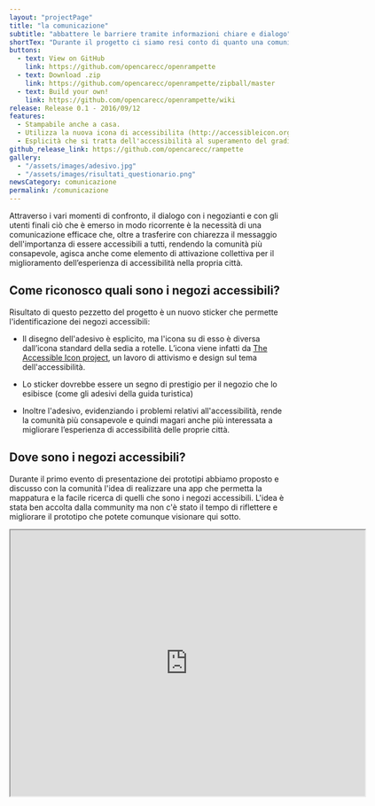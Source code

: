 ```yaml
---
layout: "projectPage"
title: "la comunicazione"
subtitle: "abbattere le barriere tramite informazioni chiare e dialogo"
shortTex: "Durante il progetto ci siamo resi conto di quanto una comunicazione efficace sia fondamentale per creare il necessario dialogo tra la figura di dioniso ed il commerciante. Il tema della comunicazione ha affrontato i seguenti interrogativi: Come riconosco quali sono i negozi accessibili? Dove sono i negozi accessibili?"
buttons:
  - text: View on GitHub
    link: https://github.com/opencarecc/openrampette
  - text: Download .zip
    link: https://github.com/opencarecc/openrampette/zipball/master
  - text: Build your own!
    link: https://github.com/opencarecc/openrampette/wiki
release: Release 0.1 - 2016/09/12
features:
  - Stampabile anche a casa.
  - Utilizza la nuova icona di accessibilita (http://accessibleicon.org/)
  - Esplicità che si tratta dell'accessibilità al superamento del gradino tramite rampa temporanea.
github_release_link: https://github.com/opencarecc/rampette
gallery:
  - "/assets/images/adesivo.jpg"
  - "/assets/images/risultati_questionario.png"
newsCategory: comunicazione
permalink: /comunicazione
---
```


Attraverso i vari momenti di confronto, il dialogo con i negozianti e con gli utenti finali ciò che è emerso in modo ricorrente è la necessità di una comunicazione efficace che, oltre a trasferire con chiarezza il messaggio dell'importanza di essere accessibili a tutti, rendendo la comunità più consapevole, agisca anche come elemento di attivazione collettiva per il miglioramento dell’esperienza di accessibilità nella propria città.

## Come riconosco quali sono i negozi accessibili?
Risultato di questo pezzetto del progetto è un nuovo sticker che permette l'identificazione dei negozi accessibili:

- Il disegno dell'adesivo è esplicito, ma l'icona su di esso è diversa dall’icona standard della sedia a rotelle. L’icona viene infatti da [The Accessible Icon project](http://accessibleicon.org/), un lavoro di attivismo e design sul tema dell'accessibilità.

- Lo sticker dovrebbe essere un segno di prestigio per il negozio che lo esibisce (come gli adesivi della guida turistica)

- Inoltre l'adesivo, evidenziando i problemi relativi all'accessibilità, rende la comunità più consapevole e quindi magari anche più interessata a migliorare l’esperienza di accessibilità delle proprie città.

## Dove sono i negozi accessibili?
Durante il primo evento di presentazione dei prototipi abbiamo proposto e discusso con la comunità l'idea di realizzare una app che permetta la mappatura e la facile ricerca di quelli che sono i negozi accessibili.
L'idea è stata ben accolta dalla community ma non c'è stato il tempo di riflettere e migliorare il prototipo che potete comunque visionare qui sotto.

<iframe src="https://drive.google.com/file/d/0B2Qw-X5Jj_X_WGZpTEE2X3N6X3c/preview" width="640" height="480"></iframe>
